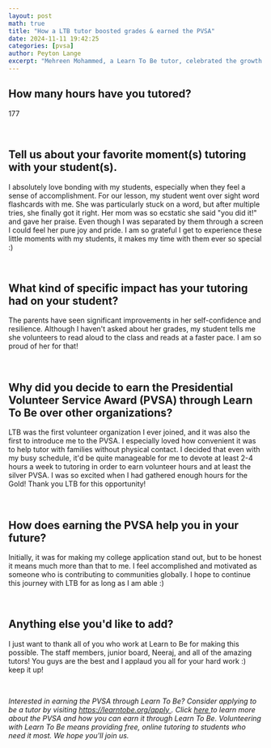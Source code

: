 ```yaml
---
layout: post
math: true
title: "How a LTB tutor boosted grades & earned the PVSA"
date: 2024-11-11 19:42:25
categories: [pvsa]
author: Peyton Lange
excerpt: "Mehreen Mohammed, a Learn To Be tutor, celebrated the growth and achievements of her elementary aged student with a Presidential Volunteer Service Award."
---
```


<h2 id="">
 How many hours have you tutored?
</h2>
<p id="">
 177
</p>
<p id="">
 ‍
</p>
<h2 id="">
 Tell us about your favorite moment(s) tutoring with your student(s).
</h2>
<p id="">
 I absolutely love bonding with my students, especially when they feel a sense of accomplishment. For our lesson, my student went over sight word flashcards with me. She was particularly stuck on a word, but after multiple tries, she finally got it right. Her mom was so ecstatic she said "you did it!" and gave her praise. Even though I was separated by them through a screen I could feel her pure joy and pride. I am so grateful I get to experience these little moments with my students, it makes my time with them ever so special :)
</p>
<p id="">
 ‍
</p>
<h2 id="">
 What kind of specific impact has your tutoring had on your student?
</h2>
<p id="">
 The parents have seen significant improvements in her self-confidence and resilience. Although I haven't asked about her grades, my student tells me she volunteers to read aloud to the class and reads at a faster pace. I am so proud of her for that!
</p>
<p id="">
 ‍
</p>
<h2 id="">
 Why did you decide to earn the Presidential Volunteer Service Award (PVSA) through Learn To Be over other organizations?
</h2>
<p id="">
 LTB was the first volunteer organization I ever joined, and it was also the first to introduce me to the PVSA. I especially loved how convenient it was to help tutor with families without physical contact. I decided that even with my busy schedule, it'd be quite manageable for me to devote at least 2-4 hours a week to tutoring in order to earn volunteer hours and at least the silver PVSA. I was so excited when I had gathered enough hours for the Gold! Thank you LTB for this opportunity!
</p>
<p id="">
 ‍
</p>
<h2 id="">
 How does earning the PVSA help you in your future?
</h2>
<p id="">
 Initially, it was for making my college application stand out, but to be honest it means much more than that to me. I feel accomplished and motivated as someone who is contributing to communities globally. I hope to continue this journey with LTB for as long as I am able :)
</p>
<p id="">
 ‍
</p>
<h2 id="">
 Anything else you'd like to add?
</h2>
<p id="">
 I just want to thank all of you who work at Learn to Be for making this possible. The staff members, junior board, Neeraj, and all of the amazing tutors! You guys are the best and I applaud you all for your hard work :) keep it up!
</p>
<p id="">
 ‍
</p>
<p id="">
 <em id="">
  Interested in earning the PVSA through Learn To Be? Consider applying to be a tutor by visiting
 </em>
 <a href="https://www.learntobe.org/apply">
  <em id="">
   https://learntobe.org/apply
  </em>
 </a>
 <em id="">
  . Click
 </em>
 <a href="https://www.learntobe.org/blog/what-is-the-presidential-volunteer-service-award-and-how-can-you-get-involved" id="">
  <em id="">
   here
  </em>
 </a>
 <em id="">
  to learn more about the PVSA and how you can earn it through Learn To Be. Volunteering with Learn To Be means providing free, online tutoring to students who need it most. We hope you'll join us.
 </em>
</p>
<p id="">
 ‍
</p>
<p id="">
 ‍
</p>
